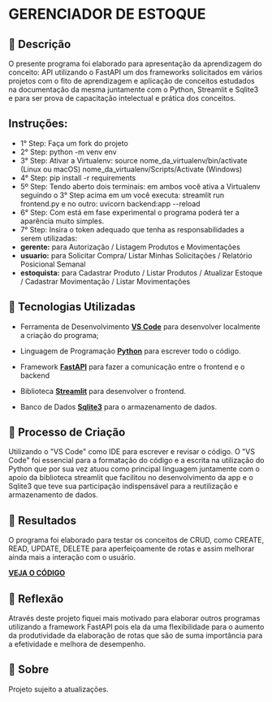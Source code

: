 # GERENCIADOR DE ESTOQUE

## 📒 Descrição
O presente programa foi elaborado para apresentação da aprendizagem do conceito: API utilizando o FastAPI um dos frameworks solicitados em vários projetos com o fito de aprendizagem e aplicação de conceitos estudados na documentação da mesma juntamente com o Python, Streamlit e Sqlite3 e para ser prova de capacitação intelectual e prática dos conceitos.

## Instruções:
- 1° Step: Faça um fork do projeto
- 2° Step: python -m venv env
- 3° Step: Ativar a Virtualenv: source nome_da_virtualenv/bin/activate (Linux ou macOS) nome_da_virtualenv/Scripts/Activate (Windows) 
- 4° Step: pip install -r requirements
- 5º Step: 
  Tendo aberto dois terminais: em ambos você ativa a Virtualenv seguindo o 3° Step acima
    em um você executa: streamlit run frontend.py
    e no outro: uvicorn backend:app --reload
- 6° Step: Com está em fase experimental o programa poderá ter a aparência muito simples.
- 7° Step: Insira o token adequado que tenha as responsabilidades a serem utilizadas:
- **gerente:** para Autorização / Listagem Produtos e Movimentações
- **usuario:** para Solicitar Compra/ Listar Minhas Solicitações / Relatório Posicional Semanal
- **estoquista:** para Cadastrar Produto / Listar Produtos / Atualizar Estoque / Cadastrar Movimentação / Listar Movimentações


## 🤖 Tecnologias Utilizadas
- Ferramenta de Desenvolvimento **[VS Code](https://code.visualstudio.com/download)** para desenvolver localmente a criação do programa;

- Linguagem de Programação **[Python](https://docs.python.org/)** para escrever todo o código.

- Framework **[FastAPI](https://fastapi.tiangolo.com)** para fazer a comunicação entre o frontend e o backend

- Biblioteca **[Streamlit](https://docs.streamlit.io)** para desenvolver o frontend.

- Banco de Dados **[Sqlite3](https://sqlite.org/docs.html)** para o armazenamento de dados.

## 🧐 Processo de Criação
Utilizando o "VS Code" como IDE para escrever e revisar o código. O "VS Code" foi essencial para a formatação do código e a escrita na utilização do Python que por sua vez atuou como principal linguagem juntamente com o apoio da biblioteca streamlit que facilitou no desenvolvimento da app e o Sqlite3 que teve sua participação indispensável para a reutilização e armazenamento de dados.

## 🚀 Resultados
O programa foi elaborado para testar os conceitos de CRUD, como CREATE, READ, UPDATE, DELETE para aperfeiçoamente de rotas e assim melhorar ainda mais a interação com o usuário.

**[VEJA O CÓDIGO](https://github.com/hyagow/estoque_app_v2)**

## 💭 Reflexão
Através deste projeto fiquei mais motivado para elaborar outros programas utilizando a framework FastAPI pois ela da uma flexibilidade para o aumento da produtividade da elaboração de rotas que são de suma importância para a efetividade e melhora de desempenho.

## 📜 Sobre 
Projeto sujeito a atualizações.
